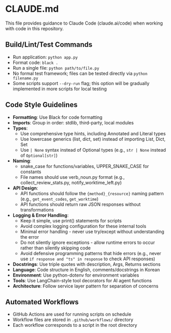 # CLAUDE.md

This file provides guidance to Claude Code (claude.ai/code) when working with code in this repository.

## Build/Lint/Test Commands
- Run application: `python app.py`
- Format code: `black .`
- Run a single file: `python path/to/file.py`
- No formal test framework; files can be tested directly via `python filename.py`
- Some scripts support `--dry-run` flag; this option will be gradually implemented in more scripts for local testing

## Code Style Guidelines
- **Formatting**: Use Black for code formatting
- **Imports**: Group in order: stdlib, third-party, local modules
- **Types**:
  - Use comprehensive type hints, including Annotated and Literal types
  - Use lowercase generics (list, dict, set) instead of importing List, Dict, Set
  - Use `| None` syntax instead of Optional types (e.g., `str | None` instead of `Optional[str]`)
- **Naming**:
  - snake_case for functions/variables, UPPER_SNAKE_CASE for constants
  - File names should use verb_noun.py format (e.g., collect_review_stats.py, notify_worktime_left.py)
- **API Design**:
  - API functions should follow the `{method}_{resource}` naming pattern (e.g., `get_event_codes`, `get_worktime`)
  - API functions should return raw JSON responses without transformations
- **Logging & Error Handling**:
  - Keep it simple, use print() statements for scripts
  - Avoid complex logging configuration for these internal tools
  - Minimal error handling - never use try/except without understanding the error
  - Do not silently ignore exceptions - allow runtime errors to occur rather than silently skipping code
  - Avoid defensive programming patterns that hide errors (e.g., never use `if response and "ts" in response` to check API responses)
- **Docstrings**: Use triple quotes with description, Args, Returns sections
- **Language**: Code structure in English, comments/docstrings in Korean
- **Environment**: Use python-dotenv for environment variables
- **Tools**: Use LangChain-style tool decorators for AI agent functions
- **Architecture**: Follow service layer pattern for separation of concerns

## Automated Workflows
- GitHub Actions are used for running scripts on schedule
- Workflow files are stored in `.github/workflows/` directory
- Each workflow corresponds to a script in the root directory